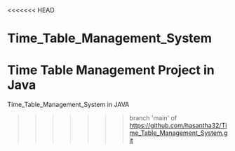 <<<<<<< HEAD
# Time_Table_Management_System
Time Table Management Project in Java
=======
Time_Table_Management_System in JAVA
>>>>>>> branch 'main' of https://github.com/hasantha32/Time_Table_Management_System.git
